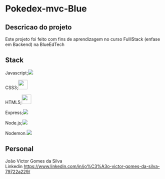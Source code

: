 # Pokedex-mvc-Blue

## Descricao do projeto
Este projeto foi feito com fins de aprendizagem no curso FulllStack (enfase em Backend) na BlueEdTech

## Stack

Javascript;<img src="https://cdn.jsdelivr.net/gh/devicons/devicon/icons/javascript/javascript-original.svg" /></svg></br>

CSS3;<img src="https://cdn.jsdelivr.net/gh/devicons/devicon/icons/css3/css3-original.svg" height= 30px/></br>

HTML5;<img src="https://cdn.jsdelivr.net/gh/devicons/devicon/icons/javascript/javascript-original.svg" height=30px/></br>

Express;<img src="https://cdn.jsdelivr.net/gh/devicons/devicon/icons/express/express-original.svg" /></br>

Node.js;<img src="https://cdn.jsdelivr.net/gh/devicons/devicon/icons/nodejs/nodejs-original.svg" /></br>

Nodemon.<img src="https://www.svgrepo.com/show/354122/nodemon.svg" /></br>

## Personal
João Victor Gomes da Silva</br>
<a>Linkedin https://www.linkedin.com/in/jo%C3%A3o-victor-gomes-da-silva-79722a229/</a>